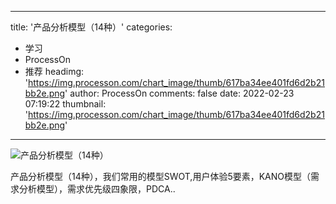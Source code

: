 
---
title: '产品分析模型（14种）'
categories: 
 - 学习
 - ProcessOn
 - 推荐
headimg: 'https://img.processon.com/chart_image/thumb/617ba34ee401fd6d2b21bb2e.png'
author: ProcessOn
comments: false
date: 2022-02-23 07:19:22
thumbnail: 'https://img.processon.com/chart_image/thumb/617ba34ee401fd6d2b21bb2e.png'
---

<div>   
<img class="thumb" alt="产品分析模型（14种）" src="https://img.processon.com/chart_image/thumb/617ba34ee401fd6d2b21bb2e.png" referrerpolicy="no-referrer">
<p>产品分析模型（14种），我们常用的模型SWOT,用户体验5要素，KANO模型（需求分析模型），需求优先级四象限，PDCA..</p>  
</div>
            